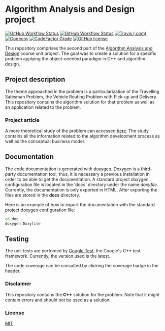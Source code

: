 # Algorithm Analysis and Design project

[![GitHub Workflow Status](https://img.shields.io/github/workflow/status/luist18/feup-cal-proj/C++%20CI%20Build?label=build%20%F0%9F%94%A8&logo=github)](https://github.com/luist18/feup-cal-proj/actions?query=workflow%3A%22C%2B%2B+CI+Build%22)
[![GitHub Workflow Status](https://img.shields.io/github/workflow/status/luist18/feup-cal-proj/C++%20CI%20Documentation?label=documentation%20%F0%9F%93%84&logo=github)](https://github.com/luist18/feup-cal-proj/actions?query=workflow%3A%22C%2B%2B+CI+Documentation%22)
[![Travis (.com)](https://img.shields.io/travis/com/luist18/feup-cal-proj?logo=travis)](https://travis-ci.com/github/luist18/feup-cal-proj)
[![Codecov](https://img.shields.io/codecov/c/github/luist18/feup-cal-proj?logo=codecov)](https://codecov.io/gh/luist18/feup-cal-proj)
[![CodeFactor Grade](https://img.shields.io/codefactor/grade/github/luist18/feup-cal-proj?logo=codefactor)](https://www.codefactor.io/repository/github/luist18/feup-cal-proj)
[![GitHub license](https://img.shields.io/github/license/luist18/feup-cal-proj?color=blue)](https://github.com/luist18/feup-cal-proj/blob/master/LICENSE)

This repository comprises the second part of the [Algorithm Analysis and Design](https://sigarra.up.pt/feup/en/UCURR_GERAL.FICHA_UC_VIEW?pv_ocorrencia_id=436441) course unit project. The goal was to create a solution for a specific problem applying the object-oriented paradigm in C++ and algorithm design.

## Project description

The theme approached in the problem is a particularization of the Travelling Salesman Problem, the Vehicle Routing Problem with Pick-up and Delivery. This repository contains the algorithm solution for that problem as well as an application related to the problem.

### Project article

A more theoretical study of the problem can accessed [here](https://drive.google.com/file/d/1YlVI9hJ1NtfuTwiSq19lsFMAXwLnCYQZ/view?usp=sharing). The study contains all the information related to the algorithm development process as well as the conceptual business model.

## Documentation

The code documentation is generated with [doxygen](http://www.doxygen.nl). Doxygen is a third-party documentation tool, thus, it is necessary a previous installation in order to be able to get the documentation.
A standard project doxygen configuration file is located in the 'docs' directory under the name _doxyfile_. Currently, the documentation is only exported in HTML. After exporting the files are stored in the **docs** directory.

Here is an example of how to export the documentation with the standard project doxygen configuration file:

```bash
cd doc
doxygen Doxyfile
```

## Testing

The unit tests are perfomed by [Google Test](https://github.com/google/googletest), the Google's C++ test framework. Currently, the version used is the latest.

The code coverage can be consulted by clicking the coverage badge in the header.

### Disclaimer

This repository contains the **C++** solution for the problem. Note that it might contain errors and should not be used as a solution.

### License

[MIT](https://opensource.org/licenses/MIT)
